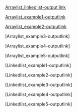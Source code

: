 [Arraylist_linkedlist-output link](https://github.com/Divyaprabhu784/Divya-java/blob/main/arraylist_linkedlist.png)

[Arraylist_example1-outputlink](https://github.com/Divyaprabhu784/Divya-java/blob/main/Arraylist_example1.png)

[Arraylist_example2-outputlink](https://github.com/Divyaprabhu784/Divya-java/blob/main/Arraylist_example2.png)

[Arraylist_example3-outputlink]

[Arraylist_example4-outputlink]

[Arraylist_example5-outputlink]

[Linkedlist_example1-outputlink]

[Linkedlist_example2-outputlink]

[Linkedlist_example3-outputlink]

[Linkedlist_example4-outputlink]

[Linkedlist_example5-outputlink]
